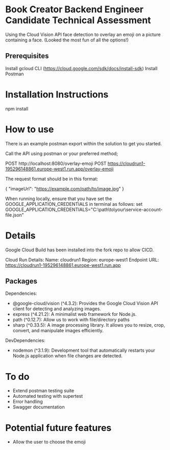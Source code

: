 # Book Creator Backend Engineer Candidate Technical Assessment

Using the Cloud Vision API face detection to overlay an emoji on a picture containing a face. (Looked the most fun of all the options!)

## Prerequisites

Install gcloud CLI (https://cloud.google.com/sdk/docs/install-sdk)
Install Postman

# Installation Instructions

npm install

# How to use

There is an example postman export within the solution to get you started.

Call the API using postman or your preferred method;

POST http://localhost:8080/overlay-emoji
POST https://cloudrun1-195296148861.europe-west1.run.app/overlay-emoji

The request format should be in this format:

{
"imageUrl": "https://example.com/path/to/image.jpg"
}

When running locally, ensure that you have set the GOOGLE_APPLICATION_CREDENTIALS in terminal as follows:
set GOOGLE_APPLICATION_CREDENTIALS="C:\path\to\your\service-account-file.json"

# Details

Google Cloud Build has been installed into the fork repo to allow CICD.

Cloud Run Details:
Name: cloudrun1
Region: europe-west1
Endpoint URL: https://cloudrun1-195296148861.europe-west1.run.app

## Packages

Dependencies:

- @google-cloud/vision (^4.3.2): Provides the Google Cloud Vision API client for detecting and analyzing images.
- express (^4.21.2): A minimalist web framework for Node.js.
- path (^0.12.7): Allow us to work with file/directory paths
- sharp (^0.33.5): A image processing library. It allows you to resize, crop, convert, and manipulate images efficiently.

DevDependencies:

- nodemon (^3.1.9): Development tool that automatically restarts your Node.js application when file changes are detected.

# To do

- Extend postman testing suite
- Automated testing with supertest
- Error handling
- Swagger documentation

# Potential future features

- Allow the user to choose the emoji
